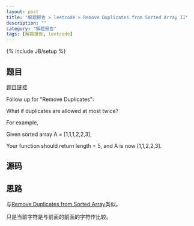 ```yaml
---
layout: post
title: "解题报告 > leetcode > Remove Duplicates from Sorted Array II"
description: ""
category: "解题报告"
tags: [解题报告, leetcode]
---
```

{% include JB/setup %}

## 题目

[题目链接](https://oj.leetcode.com/problems/remove-duplicates-from-sorted-array-ii/)

Follow up for "Remove Duplicates":

What if duplicates are allowed at most twice?

For example,

Given sorted array A = [1,1,1,2,2,3],

Your function should return length = 5, and A is now [1,1,2,2,3].

## 源码

<script src="https://gist.github.com/squirrel20/d831d6b31f4a4e22208e.js"></script>

## 思路

与[Remove Duplicates from Sorted Array](http://myspes.info/2014/10/09/remove_duplicates_from_sorted_array/)类似。

只是当前字符是与前面的前面的字符作比较。
